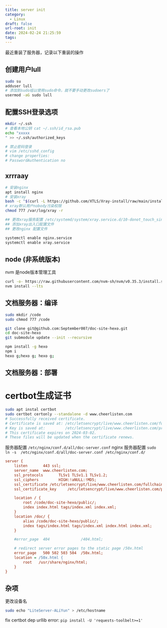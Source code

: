 ```yaml
---
title: server init
category:
  - Linux
draft: false
url-root: init
date: 2024-02-24 21:25:59
tags:
---
```

最近重装了服务器，记录以下重装的操作
## 创建用户lull
```bash
sudo su
adduser lull
# 添加到sudo组以使用sudo命令，就不要手动更改sudoers了
usermod -aG sudo lull
```

## 配置SSH登录选项
```bash
mkdir ~/.ssh
# 查看本地公钥 cat ~/.ssh/id_rsa.pub
echo "xxxxx
" >> ~/.ssh/authorized_keys

# 禁止密码登录
# vim /etc/sshd_config
# change properties: 
# PasswordAuthentication no
```

## xrrraay
```bash
# 安装nginx
apt install nginx
# 安装xray
bash -c "$(curl -L https://github.com/XTLS/Xray-install/raw/main/install-release.sh)" @ install
# xray默认用户nobody污染权限
chmod 777 /var/log/xray -r

## 更改xray服务配置 /etc/systemd/system/xray.service.d/10-donot_touch_single_conf.conf
## 添加xray出入口配置文件
## 更改nginx 配置文件

systemctl enable nginx.service
systemctl enable xray.service
```

## node (非系统版本)
nvm 是node版本管理工具
```bash
curl -o- https://raw.githubusercontent.com/nvm-sh/nvm/v0.35.3/install.sh | bash
nvm install --lts
```

## 文档服务器：编译
```bash
sudo mkdir /code
sudo chmod 777 /code

git clone git@github.com:September007/doc-site-hexo.git
cd doc-site-hexo
git submodule update --init --recursive

npm install -g hexo
npm i
hexo g;hexo g; hexo g;

```

## 文档服务器：部署

# certbot生成证书
```bash
sudo apt instal certbot
sudo certbot certonly --standalone -d www.cheerlisten.com
# Successfully received certificate.
# Certificate is saved at: /etc/letsencrypt/live/www.cheerlisten.com/fullchain.pem
# Key is saved at:         /etc/letsencrypt/live/www.cheerlisten.com/privkey.pem
# This certificate expires on 2024-03-02.
# These files will be updated when the certificate renews.
```

服务器配置 `/etc/nginx/conf.d/all/doc-server.conf`
nginx 服务器配置
`sudo ln -s  /etc/nginx/conf.d/all/doc-server.conf /etc/nginx/conf.d/`
```ini
server {
    listen       443 ssl;
    server_name  www.cheerlisten.com;
    ssl_protocols       TLSv1 TLSv1.1 TLSv1.2;
    ssl_ciphers         HIGH:!aNULL:!MD5;
    ssl_certificate /etc/letsencrypt/live/www.cheerlisten.com/fullchain.pem; # managed by Certbot
    ssl_certificate_key     /etc/letsencrypt/live/www.cheerlisten.com/privkey.pem; # managed by Certbot

    location / {
        root /code/doc-site-hexo/public/;
        index index.html tags/index.xml index.xml;
    }
    location /doc/ {
        alias /code/doc-site-hexo/public/;
        index tags/index.html tags/index.xml index.html index.xml;
    }

    #error_page  404              /404.html;

    # redirect server error pages to the static page /50x.html
    error_page   500 502 503 504  /50x.html;
    location = /50x.html {
        root   /usr/share/nginx/html;
    }
}

```



## 杂项

更改设备名
```bash
sudo echo "LiteServer-ALiYun" > /etc/hostname
```
fix certbot dep urllib error: `pip install -U 'requests-toolbelt>=1'`
